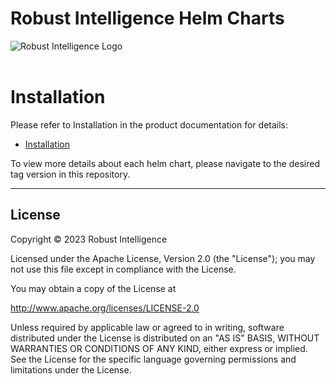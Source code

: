 # Robust Intelligence Helm Charts
<picture>
 <source srcset="https://assets-global.website-files.com/62a7e9e01c9610dd11622fc6/62a8d4255468bd5859438043_logo-ri-white.svg">
 <img alt="Robust Intelligence Logo" src="YOUR-DEFAULT-IMAGE">
</picture>

<br />
<br />

# Installation

Please refer to Installation in the product documentation for details:
- [Installation](https://docs.robustintelligence.com/en/2.6-stable/index.html)

To view more details about each helm chart, please navigate to the desired tag version in this repository.

---

## License

Copyright &copy; 2023 Robust Intelligence

Licensed under the Apache License, Version 2.0 (the "License"); you may not use this file except in compliance with the License.

You may obtain a copy of the License at

<http://www.apache.org/licenses/LICENSE-2.0>

Unless required by applicable law or agreed to in writing, software distributed under the License is distributed on an "AS IS" BASIS, WITHOUT WARRANTIES OR CONDITIONS OF ANY KIND, either express or implied.
See the License for the specific language governing permissions and limitations under the License.